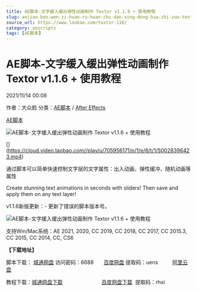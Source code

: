 ```yaml
---
title: AE脚本-文字缓入缓出弹性动画制作 Textor v1.1.6 + 使用教程
slug: aejiao-ben-wen-zi-huan-ru-huan-chu-dan-xing-dong-hua-zhi-zuo-textor-v1-1-6-shi-yong-jiao-cheng
source_url: https://www.lookae.com/textor-116/
category: aescripts
tags: [AE脚本]
---
```

# AE脚本-文字缓入缓出弹性动画制作 Textor v1.1.6 + 使用教程

2021/11/14 00:08

作者：大众脸
分类：[AE脚本](https://www.lookae.com/after-effects/aescripts/) / [After Effects](https://www.lookae.com/after-effects/)

[AE脚本](https://www.lookae.com/tag/ae%e8%84%9a%e6%9c%ac/)

![AE脚本-文字缓入缓出弹性动画制作 Textor v1.1.6 + 使用教程](https://www.lookae.com/wp-content/uploads/2019/04/Textor-113.jpg "AE脚本-文字缓入缓出弹性动画制作 Textor v1.1.6 + 使用教程-LookAE.com")

[﻿[﻿]("https://cloud.video.taobao.com//play/u/705956171/p/1/e/6/t/1/50028396423.mp4)](https://cloud.video.taobao.com//play/u/705956171/p/1/e/6/t/1/50028396423.mp4)

通过脚本可以简单快速控制文字层的文字属性：出入动画，弹性缓冲，随机动画等属性

Create stunning text animations in seconds with sliders! Then save and apply them on any text layer!

v1.1.6新版更新：- 更新了错误的脚本版本号。

![AE脚本-文字缓入缓出弹性动画制作 Textor v1.1.6 + 使用教程](https://img.alicdn.com/imgextra/i4/705956171/O1CN01cV1OiL1vSMdwDs69g_!!705956171.gif "AE脚本-文字缓入缓出弹性动画制作 Textor v1.1.6 + 使用教程-LookAE.com")

支持Win/Mac系统：AE 2021, 2020, CC 2019, CC 2018, CC 2017, CC 2015.3, CC 2015, CC 2014, CC, CS6

**【下载地址】**

脚本下载： [城通网盘](https://url62.ctfile.com/f/680462-520637507-1386fb) 访问密码：6688       [百度网盘](https://pan.baidu.com/s/1PPHX_nDyflERoooj503_mw) 提取码：uens          [阿里云盘](https://www.aliyundrive.com/s/JQnJudn9Gh3)

教程下载：[城通网盘下载](https://lookae.ctfile.com/fs/680462-368652026)                           [百度网盘下载](https://pan.baidu.com/s/1etqhdHPho0L1EYj6sR5TWA)  提取码：rhxi
